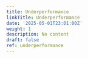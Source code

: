 ```yaml
---
title: Underperformance
linkTitle: Underperformance
date: '2025-05-01T23:01:00Z'
weight: 1
description: No content
draft: false
ref: underperformance
---
```


